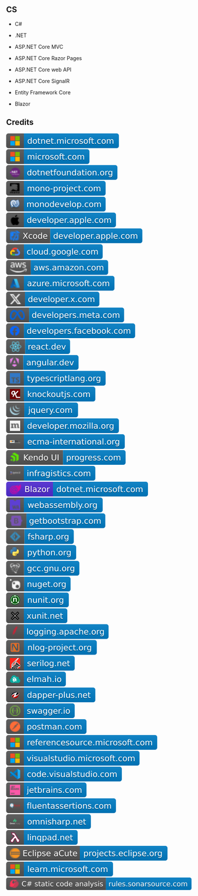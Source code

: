 CS
--

- C#

- .NET

- ASP.NET Core MVC

- ASP.NET Core Razor Pages

- ASP.NET Core web API

- ASP.NET Core SignalR

- Entity Framework Core

- Blazor

Credits
-------
[![image](
Credits/dotnet.microsoft.com.svg?raw=true)](https://dotnet.microsoft.com/)  
[![image](
Credits/microsoft.com.svg?raw=true)](https://microsoft.com/)  
[![image](
Credits/dotnetfoundation.org.svg?raw=true)](https://dotnetfoundation.org/)  
[![image](
Credits/mono-project.com.svg?raw=true)](https://mono-project.com/)  
[![image](
Credits/monodevelop.com.svg?raw=true)](https://monodevelop.com/)  
[![image](
Credits/developer.apple.com.svg?raw=true)](https://developer.apple.com/)  
[![image](
Credits/Xcode-developer.apple.com.svg?raw=true)](https://developer.apple.com/xcode/)  
[![image](
Credits/cloud.google.com.svg?raw=true)](https://cloud.google.com)  
[![image](
Credits/aws.amazon.com.svg?raw=true)](https://aws.amazon.com/)  
[![image](
Credits/azure.microsoft.com.svg?raw=true)](https://azure.microsoft.com/)  
[![image](
Credits/developer.x.com.svg?raw=true)](https://developer.x.com/)  
[![image](
Credits/developers.meta.com.svg?raw=true)](https://developers.meta.com/)  
[![image](
Credits/developers.facebook.com.svg?raw=true)](https://developers.facebook.com/)  
[![image](
Credits/react.dev.svg?raw=true)](https://react.dev/)  
[![image](
Credits/angular.dev.svg?raw=true)](https://angular.dev/)  
[![image](
Credits/typescriptlang.org.svg?raw=true)](https://typescriptlang.org/)  
[![image](
Credits/knockoutjs.com.svg?raw=true)](https://knockoutjs.com/)  
[![image](
Credits/jquery.com.svg?raw=true)](https://jquery.com/)  
[![image](
Credits/developer.mozilla.org.svg?raw=true)](https://developer.mozilla.org/)  
[![image](
Credits/ecma-international.org.svg?raw=true)](https://ecma-international.org/)  
[![image](
Credits/Kendo-UI-progress.com.svg?raw=true)](https://progress.com/)  
[![image](
Credits/Ignite-UI-infragistics.com.svg?raw=true)](https://infragistics.com/)  
[![image](
Credits/Blazor-dotnet.microsoft.com.svg?raw=true)](https://dotnet.microsoft.com/apps/aspnet/web-apps/blazor/)  
[![image](
Credits/webassembly.org.svg?raw=true)](https://webassembly.org/)  
[![image](
Credits/getbootstrap.com.svg?raw=true)](https://getbootstrap.com/)  
[![image](
Credits/fsharp.org.svg?raw=true)](https://fsharp.org/)  
[![image](
Credits/python.org.svg?raw=true)](https://python.org/)  
[![image](
Credits/gcc.gnu.org.svg?raw=true)](https://gcc.gnu.org/)  
[![image](
Credits/nuget.org.svg?raw=true)](https://nuget.org/)  
[![image](
Credits/nunit.org.svg?raw=true)](https://nunit.org/)  
[![image](
Credits/xunit.net.svg?raw=true)](https://xunit.net/)  
[![image](
Credits/logging.apache.org.svg?raw=true)](https://logging.apache.org/)  
[![image](
Credits/nlog-project.org.svg?raw=true)](https://nlog-project.org/)  
[![image](
Credits/serilog.net.svg?raw=true)](https://serilog.net/)  
[![image](
Credits/elmah.io.svg)](https://elmah.io/)  
[![image](
Credits/dapper-plus.net.svg?raw=true)](https://dapper-plus.net/)  
[![image](
Credits/swagger.io.svg?raw=true)](https://swagger.io/)  
[![image](
Credits/postman.com.svg?raw=true)](https://postman.com/)  
[![image](
Credits/referencesource.microsoft.com.svg?raw=true)](https://referencesource.microsoft.com/)  
[![image](
Credits/visualstudio.microsoft.com.svg?raw=true)](https://visualstudio.microsoft.com/)  
[![image](
Credits/code.visualstudio.com.svg?raw=true)](https://code.visualstudio.com/)  
[![image](
Credits/jetbrains.com.svg?raw=true)](https://jetbrains.com/)  
[![image](
Credits/fluentassertions.com.svg?raw=true)](https://fluentassertions.com/)  
[![image](
Credits/omnisharp.net.svg?raw=true)](https://omnisharp.net/)  
[![image](
Credits/linqpad.net.svg?raw=true)](https://linqpad.net/)  
[![image](
Credits/Eclipse-aCute-projects.eclipse.org.svg?raw=true)](https://projects.eclipse.org/)  
[![image](
Credits/learn.microsoft.com.svg?raw=true)](https://learn.microsoft.com/)  
[![image](
Credits/CS-static-code-analysis-rules.sonarsource.com.svg?raw=true)](https://rules.sonarsource.com/csharp/)